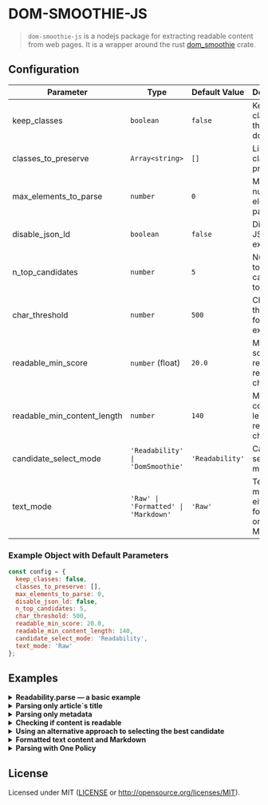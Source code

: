 # DOM-SMOOTHIE-JS
> `dom-smoothie-js` is a nodejs package for extracting readable content from web pages. 
> It is a wrapper around the rust [dom_smoothie](https://github.com/niklak/dom_smoothie) crate.


## Configuration
| Parameter                  | Type                       | Default Value                      | Description |
|-----------------------------|---------------------------|------------------------------------|-------------|
| keep_classes               | `boolean`                 | `false`                            | Keep all classes in the document |
| classes_to_preserve        | `Array<string>`           | `[]`                               | List of classes to preserve |
| max_elements_to_parse      | `number`                  | `0`                                | Maximum number of elements to parse |
| disable_json_ld            | `boolean`                 | `false`                            | Disable JSON-LD extraction |
| n_top_candidates           | `number`                  | `5`                                | Number of top candidates to consider |
| char_threshold             | `number`                  | `500`                              | Character threshold for content extraction |
| readable_min_score         | `number` (float)          | `20.0`                             | Minimum score required for readability check |
| readable_min_content_length| `number`                  | `140`                              | Minimum content length for readability check |
| candidate_select_mode      | `'Readability' \| 'DomSmoothie'` | `'Readability'`                 | Candidate selection mode |
| text_mode                  | `'Raw' \| 'Formatted' \| 'Markdown'`    | `'Raw'`                            | Text output mode, either raw, formatted or Markdown |

### Example Object with Default Parameters

```javascript
const config = {
  keep_classes: false,
  classes_to_preserve: [],
  max_elements_to_parse: 0,
  disable_json_ld: false,
  n_top_candidates: 5,
  char_threshold: 500,
  readable_min_score: 20.0,
  readable_min_content_length: 140,
  candidate_select_mode: 'Readability',
  text_mode: 'Raw'
};
```

## Examples


<details>
    <summary><b>Readability.parse — a basic example</b></summary>


```javascript
import { Readability } from "dom-smoothie-js";
import { readFileSync } from "node:fs";

function main() {
  const content = readFileSync("test_data/rustwiki_2024.html", "utf8");
  const document_url = "https://en.wikipedia.org/wiki/Rust_(programming_language)";
  const cfg = {
    classes_to_preserve: ["caption"],
  }

  // document_url and cfg
  const article = new Readability(content, document_url, cfg).parse();
  console.log("Title:", article.title);
  console.log("Byline:", article.byline);
  console.log("Length:", article.length);
  console.log("Excerpt:", article.excerpt);
  console.log("Site Name:", article.site_name);
  console.log("Dir:", article.dir);
  console.log("Published Time:", article.published_time);
  console.log("Modified Time:", article.modified_time);
  console.log("Image:", article.image);
  // This uri can be taken only from ld+json
  console.log("URL:", article.url);

  // Skipping article.content since it is too large.
  //console.log("HTML Content:", article.content);

  // Skipping article.text_content since it is too large.
  //console.log("Text Content:", article.text_content);
}

main();
```
</details>


<details>
    <summary><b>Parsing only article`s title</b></summary>


```javascript
import { Readability } from "dom-smoothie-js";
import { readFileSync } from "node:fs";

function main() {
  const content = readFileSync("test_data/rustwiki_2024.html", "utf8");


  // You can parse only the metadata without parsing the article content.
  const readability = new Readability(content, null, null);

  // Parse only the title without extracting the full content.
  const title = readability.get_article_title();
  console.log("Title:", title);

  // However, this title may differ from `metadata.title`,
  // as `metadata.title` first attempts to extract the title from the metadata
  // and falls back to `Readability::get_article_title` if unavailable.

}

main();
```
</details>


<details>
    <summary><b>Parsing only metadata</b></summary>


```javascript
import { Readability } from "dom-smoothie-js";
import { readFileSync } from "node:fs";

function main() {
  const content = readFileSync("test_data/rustwiki_2024.html", "utf8");

  const cfg = {
    disable_json_ld: false,
  };

  // You can parse only metadata without parsing the article content
  const readability = new Readability(content, null, cfg);

  // <script type="application/ld+json"> may contain some useful information,
  // but usually it is not enough.
  const ld_meta = readability.parse_json_ld();

  console.log("LD META:", ld_meta);

  // Under the hood, `Readability::parse` passes the metadata obtained from `Readability::parse_json_ld`
  // as the basis to `Readability::get_article_metadata`. But this is not necessary.
  const meta = readability.get_article_metadata(ld_meta);

  console.log("META:", meta);

  // Some fields of Metadata may be missing because they can be assigned
  // during the Readability::parse process.
  // This applies to `excerpt`, `byline`, and `dir`.
}

main();
```
</details>


<details>
    <summary><b>Checking if content is readable</b></summary>


```javascript
import { Readability } from "dom-smoothie-js";
import { readFileSync } from "node:fs";

function main() {
  const content = readFileSync("test_data/rustwiki_2024.html", "utf8");

  // you can specify optional parameters for `Readability.is_probably_readable`.
  const cfg = {
    readable_min_score: 20.0,
    readable_min_content_length: 140,
  };

  const readability = new Readability(content, null, cfg);

  // There is a way to perform a quick check to determine
  // if the document is readable before cleaning and parsing it.
  // After calling `Readability::parse`, it may show different results,
  // but calling it after parsing would be nonsensical.
  if (readability.is_probably_readable()) {
    let article = readability.parse();
    console.log("Title:", article.title);
    console.log("Byline:", article.byline);
    console.log("Site Name:", article.site_name);
    console.log("URL:", article.url);
    // and so on...
  }
}

main();
```
</details>


<details>
    <summary><b>Using an alternative approach to selecting the best candidate</b></summary>


```javascript
import { Readability } from "dom-smoothie-js";
import { readFileSync } from "node:fs";

function main() {
  const content = readFileSync("test_data/rustwiki_2024.html", "utf8");

  const cfg = {
    candidate_select_mode: "DomSmoothie",
  };

  const readability = new Readability(content, null, cfg);

  const article = readability.parse();
  console.log("Text Content:", article.text_content);
}

main();
```
</details>



<details>
    <summary><b>Formatted text content and Markdown</b></summary>

By default, the text content is output as-is, without formatting, 
preserving whitespace from the original HTML document. 
Depending on the document's initial markup, this can be quite verbose and inconvenient.

To retrieve formatted text content, set text_mode: `TextMode::Formatted` in the config.
This formatting does not preserve table structures, meaning table data may be output as plain text without column alignment.
While this formatting is not as structured as Markdown, it provides a cleaner output compared to raw text.

`TextMode::Markdown` enables Markdown formatting.

```javascript
import { Readability } from "dom-smoothie-js";
import { readFileSync } from "node:fs";

function main() {
  const content = readFileSync("test_data/rustwiki_2024.html", "utf8");

  const cfg = {
    text_mode: "Formatted",
    //text_mode: "Markdown",
  };

  const readability = new Readability(content, null, cfg);

  const article = readability.parse();
  console.log("Text Content:", article.text_content);
}

main();
```
</details>


<details>
    <summary><b>Parsing with One Policy</b></summary>

The `Readability.parse_with_policy` method allows parsing content with a specific policy.
This method follows the same steps as `Readability.parse` but makes only a single attempt using the specified `ParsePolicy`.

As a result, it doesn\`t store the best attempt, leading to significantly lower memory consumption. Some policies may also be faster than others.
Typically, `ParsePolicy.Strict` is the slowest but provides the cleanest result. `ParsePolicy.Moderate` can also yield a good result, while the others may be less accurate.

In some cases, using certain policies (e.g., `ParsePolicy.Strict`) may result in an error, whereas `Readability.parse` might succeed.
This happens because `Readability.parse` attempts parsing with different policies (essentially a set of grab flags) until it either succeeds or exhausts all options.

Available policies: `ParsePolicy.Strict`, `ParsePolicy.Moderate`, `ParsePolicy.Clean`, `ParsePolicy.Raw`.

```javascript
import { Readability, ParsePolicy } from "dom-smoothie-js";
import { readFileSync } from "node:fs";

function main() {
  const content = readFileSync("test_data/rustwiki_2024.html", "utf8");
  const document_url = "https://en.wikipedia.org/wiki/Rust_(programming_language)";

  // Available policies: ParsePolicy.Strict, ParsePolicy.Moderate, ParsePolicy.Clean, ParsePolicy.Raw
  const article = new Readability(content, document_url, null).parse_with_policy(ParsePolicy.Strict);
  console.log("Text Content:", article.text_content);
}

main();
```
</details>

## License

Licensed under MIT ([LICENSE](LICENSE) or http://opensource.org/licenses/MIT).
